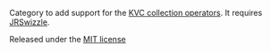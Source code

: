 Category to add support for the [KVC collection operators](https://developer.apple.com/library/mac/documentation/Cocoa/Conceptual/KeyValueCoding/Articles/CollectionOperators.html#//apple_ref/doc/uid/20002176-BAJEAIEE). It requires [JRSwizzle](https://github.com/rentzsch/jrswizzle).

Released under the [MIT license](http://opensource.org/licenses/mit-license.php)